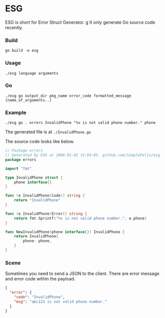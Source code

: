 # ESG
ESG is short for Error Struct Generator.
g
It only generate Go source code recently.

### Build
`go build -o esg`

### Usage
`./esg language arguments`

### Go
`./esg go output_dir pkg_name error_code formatted_message [name_of_arguments..]`

### Example
`./esg go . errors InvalidPhone "%v is not valid phone number." phone`

The generated file is at `./InvalidPhone.go`

The source code looks like below.
```go
// Package errors
// Generated by ESG at 2006-01-02 15:04:05. github.com/SimpleFelix/esg
package errors

import "fmt"

type InvalidPhone struct {
	phone interface{}
}

func (e InvalidPhone)Code() string {
	return "InvalidPhone"
}

func (e InvalidPhone)Error() string {
	return fmt.Sprintf("%v is not valid phone number.", e.phone)
}

func NewInvalidPhone(phone interface{}) InvalidPhone {
	return InvalidPhone{
		phone: phone,
	}
}
```
### Scene
Sometimes you need to send a JSON to the client. There are error message and error code within the payload.
```json
{
  "error": {
    "code": "InvalidPhone",
    "msg": "abc123 is not valid phone number."
  }
}
```